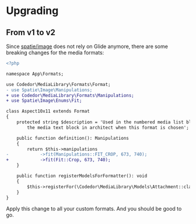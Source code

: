 # Upgrading

## From v1 to v2

Since [spatie/image](https://spatie.be/docs/image/v3/upgrading) does not rely on Glide anymore, there are some breaking changes for the media formats:

```diff
<?php

namespace App\Formats;

use Codedor\MediaLibrary\Formats\Format;
- use Spatie\Image\Manipulations;
+ use Codedor\MediaLibrary\Formats\Manipulations;
+ use Spatie\Image\Enums\Fit;

class Aspect10x11 extends Format
{
    protected string $description = 'Used in the numbered media list block and in
        the media text block in architect when this format is chosen';

    public function definition(): Manipulations
    {
        return $this->manipulations
-            ->fit(Manipulations::FIT_CROP, 673, 740);
+            ->fit(Fit::Crop, 673, 740);
    }

    public function registerModelsForFormatter(): void
    {
        $this->registerFor(\Codedor\MediaLibrary\Models\Attachment::class);
    }
}
```

Apply this change to all your custom formats. And you should be good to go.
